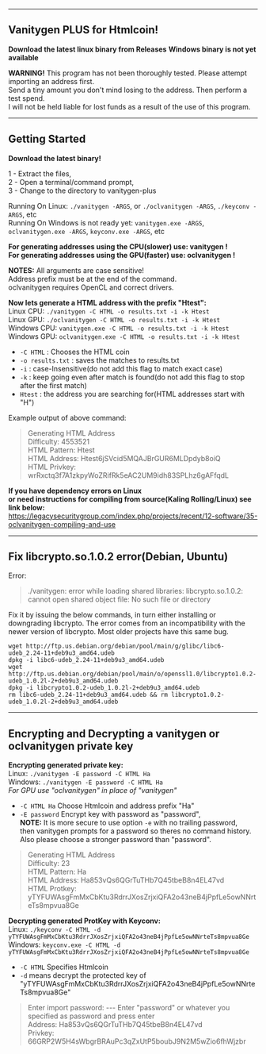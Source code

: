 -----
Vanitygen PLUS for Htmlcoin!  
-----

**Download the latest linux binary from Releases**
**Windows binary is not yet available**

**WARNING!** This program has not been thoroughly tested.  Please attempt importing an address first.  
Send a tiny amount you don't mind losing to the address.  Then perform a test spend.  
I will not be held liable for lost funds as a result of the use of this program.  

----
Getting Started  
-----  
**Download the latest binary!** 

1 - Extract the files,  
2 - Open a terminal/command prompt,  
3 - Change to the directory to vanitygen-plus 

Running On Linux: `./vanitygen -ARGS`, or `./oclvanitygen -ARGS`, `./keyconv -ARGS`, etc  
Running On Windows is not ready yet: `vanitygen.exe -ARGS`, `oclvanitygen.exe -ARGS`, `keyconv.exe -ARGS`, etc  

 

**For generating addresses using the CPU(slower) use: vanitygen !**  
**For generating addresses using the GPU(faster) use: oclvanitygen !**  

**NOTES:**	All arguments are case sensitive!  
	Address prefix must be at the end of the command.  
	oclvanitygen requires OpenCL and correct drivers.   


**Now lets generate a HTML address with the prefix "Htest":**  
Linux CPU: `./vanitygen -C HTML -o results.txt -i -k Htest`  
Linux GPU: `./oclvanitygen -C HTML -o results.txt -i -k Htest`  
Windows CPU: `vanitygen.exe -C HTML -o results.txt -i -k Htest`  
Windows GPU: `oclvanitygen.exe -C HTML -o results.txt -i -k Htest`  

 * `-C HTML` : Chooses the HTML coin  
 * `-o results.txt` : saves the matches to results.txt  
 * `-i` : case-Insensitive(do not add this flag to match exact case)  
 * `-k` : keep going even after match is found(do not add this flag to stop after the first match)  
 * `Htest` : the address you are searching for(HTML addresses start with "H")  

Example output of above command:  
>Generating HTML Address  
>Difficulty: 4553521  
>HTML Pattern: Htest                                                                  
>HTML Address: Htest6jSVcid5MQAJBrGUR6MLDpdyb8oiQ  
>HTML Privkey: wrRxctq3f7A1zkpyWoZRifRk5eAC2UM9idh83SPLhz6gAFfqdL  

**If you have dependency errors on Linux  
or need instructions for compiling from source(Kaling Rolling/Linux) see link below:**  
https://legacysecuritygroup.com/index.php/projects/recent/12-software/35-oclvanitygen-compiling-and-use  

------  
Fix libcrypto.so.1.0.2 error(Debian, Ubuntu)  
------  
Error:
>./vanitygen: error while loading shared libraries: libcrypto.so.1.0.2: cannot open shared object file: No such file or directory  

Fix it by issuing the below commands, in turn either installing or downgrading libcrypto.  The error comes from an incompatibility with the newer version of libcrypto.  Most older projects have this same bug.  
```
wget http://ftp.us.debian.org/debian/pool/main/g/glibc/libc6-udeb_2.24-11+deb9u3_amd64.udeb
dpkg -i libc6-udeb_2.24-11+deb9u3_amd64.udeb
wget http://ftp.us.debian.org/debian/pool/main/o/openssl1.0/libcrypto1.0.2-udeb_1.0.2l-2+deb9u3_amd64.udeb
dpkg -i libcrypto1.0.2-udeb_1.0.2l-2+deb9u3_amd64.udeb
rm libc6-udeb_2.24-11+deb9u3_amd64.udeb && rm libcrypto1.0.2-udeb_1.0.2l-2+deb9u3_amd64.udeb 
```
-----
Encrypting and Decrypting a vanitygen or oclvanitygen private key  
-----  
**Encrypting generated private key:**  
Linux: `./vanitygen -E password -C HTML Ha`  
Windows: `./vanitygen -E password -C HTML Ha`  
*For GPU use "oclvanitygen" in place of "vanitygen"*  

 * `-C HTML Ha` Choose Htmlcoin and address prefix "Ha"  
 * `-E password` Encrypt key with password as "password",  
**NOTE:** It is more secure to use option `-e` with no trailing password,  
then vanitygen prompts for a password so theres no command history.  
Also please choose a stronger password than "password".  

>Generating HTML Address  
>Difficulty: 23   
>HTML Pattern: Ha                                                                      
>HTML Address: Ha853vQs6QGrTuTHb7Q45tbeB8n4EL47vd  
>HTML Protkey: yTYFUWAsgFmMxCbKtu3RdrrJXosZrjxiQFA2o43neB4jPpfLe5owNNrteTs8mpvua8Ge  

**Decrypting generated ProtKey with Keyconv:**  
Linux: `./keyconv -C HTML -d yTYFUWAsgFmMxCbKtu3RdrrJXosZrjxiQFA2o43neB4jPpfLe5owNNrteTs8mpvua8Ge`  
Windows: `keyconv.exe -C HTML -d yTYFUWAsgFmMxCbKtu3RdrrJXosZrjxiQFA2o43neB4jPpfLe5owNNrteTs8mpvua8Ge`  

 * `-C HTML` Specifies Htmlcoin  
 * `-d` means decrypt the protected key of "yTYFUWAsgFmMxCbKtu3RdrrJXosZrjxiQFA2o43neB4jPpfLe5owNNrteTs8mpvua8Ge"  

>Enter import password:  --- Enter "password" or whatever you specified as password and press enter  
>Address: Ha853vQs6QGrTuTHb7Q45tbeB8n4EL47vd  
>Privkey: 66GRP2W5H4sWbgrBRAuPc3qZxUtP5boubJ9N2M5wZio6fhWjzbr  
